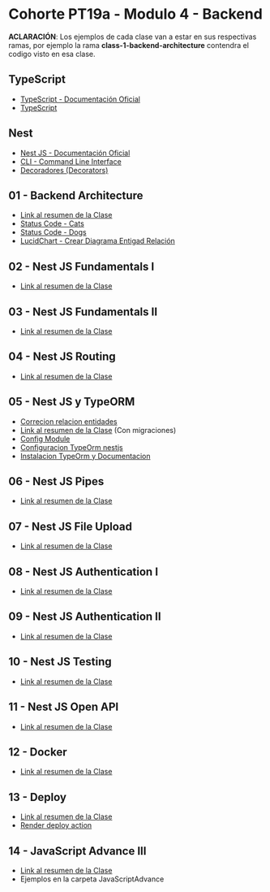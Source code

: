 # Cohorte PT19a - Modulo 4 - Backend

**ACLARACIÓN**: Los ejemplos de cada clase van a estar en sus respectivas ramas, por ejemplo la rama **class-1-backend-architecture** contendra el codigo visto en esa clase.

## TypeScript

- [TypeScript - Documentación Oficial](https://www.typescriptlang.org/)
- [TypeScript](./readmes/TypeScript.md)

## Nest

- [Nest JS - Documentación Oficial](https://nestjs.com/)
- [CLI - Command Line Interface](./readmes/NestJS-CLI.md)
- [Decoradores (Decorators)](./readmes/NestJS-Decorators.md)

## 01 - Backend Architecture

- [Link al resumen de la Clase](./readmes/NestJS-01.md)
- [Status Code - Cats](https://http.cat/)
- [Status Code - Dogs](https://http.dog/)
- [LucidChart - Crear Diagrama Entigad Relación](https://www.lucidchart.com)

## 02 - Nest JS Fundamentals I

- [Link al resumen de la Clase](./readmes/NestJS-02.md)

## 03 - Nest JS Fundamentals II

- [Link al resumen de la Clase](./readmes/NestJS-03.md)

## 04 - Nest JS Routing

- [Link al resumen de la Clase](./readmes/NestJS-04.md)

## 05 - Nest JS y TypeORM

- [Correcion relacion entidades](./entities/class_5_typeorm_relations_correction.md)
- [Link al resumen de la Clase](./readmes/NestJS-05.md) (Con migraciones)
- [Config Module](https://docs.nestjs.com/techniques/configuration)
- [Configuracion TypeOrm nestjs](https://docs.nestjs.com/techniques/database)
- [Instalacion TypeOrm y Documentacion](https://typeorm.io/)

## 06 - Nest JS Pipes

- [Link al resumen de la Clase](./readmes/NestJS-06.md)

## 07 - Nest JS File Upload

- [Link al resumen de la Clase](./readmes/NestJS-07.md)

## 08 - Nest JS Authentication I

- [Link al resumen de la Clase](./readmes/NestJS-08.md)

## 09 - Nest JS Authentication II

- [Link al resumen de la Clase](readmes/NestJS-09.md)

## 10 - Nest JS Testing

- [Link al resumen de la Clase](./readmes/NestJS-10.md)

## 11 - Nest JS Open API

- [Link al resumen de la Clase](./readmes/NestJS-11.md)

## 12 - Docker

- [Link al resumen de la Clase](./readmes/NestJS-12.md)

## 13 - Deploy

- [Link al resumen de la Clase](./readmes/NestJS-13.md)
- [Render deploy action](https://github.com/marketplace/actions/render-deploy-action)

## 14 - JavaScript Advance III

- [Link al resumen de la Clase](./readmes/NestJS-14.md)
- Ejemplos en la carpeta JavaScriptAdvance

